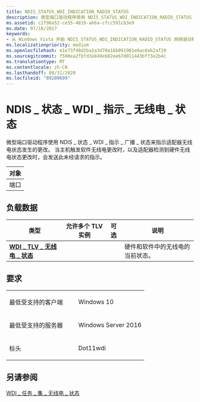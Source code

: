 ```yaml
---
title: NDIS_STATUS_WDI_INDICATION_RADIO_STATUS
description: 微型端口驱动程序使用 NDIS_STATUS_WDI_INDICATION_RADIO_STATUS 来指示适配器无线电状态发生的更改。
ms.assetid: c2f90a52-ce55-4819-a66a-cfcc591cb3e9
ms.date: 07/18/2017
keywords:
- 从 Windows Vista 开始 NDIS_STATUS_WDI_INDICATION_RADIO_STATUS 网络驱动程序
ms.localizationpriority: medium
ms.openlocfilehash: e1e73f40d2ba2a3d70a16b091901e0ac6eb2af29
ms.sourcegitcommit: f500ea2fbfd3e849eb82ee67d011443bff3e2b4c
ms.translationtype: MT
ms.contentlocale: zh-CN
ms.lasthandoff: 08/31/2020
ms.locfileid: "89209699"
---
```

# <a name="ndis_status_wdi_indication_radio_status"></a>NDIS \_ 状态 \_ WDI \_ 指示 \_ 无线电 \_ 状态


微型端口驱动程序使用 NDIS \_ 状态 \_ WDI \_ 指示 \_ 广播 \_ 状态来指示适配器无线电状态发生的更改。 当主机触发软件无线电更改时，以及适配器检测到硬件无线电状态更改时，会发送此未经请求的指示。

| 对象 |
|--------|
| 端口   |

 

## <a name="payload-data"></a>负载数据


| 类型                                                                  | 允许多个 TLV 实例 | 可选 | 说明                                              |
|-----------------------------------------------------------------------|--------------------------------|----------|----------------------------------------------------------|
| [**WDI \_ TLV \_ 无线电 \_ 状态**](./wdi-tlv-radio-state-parameters.md) |                                |          | 硬件和软件中的无线电的当前状态。 |

 

<a name="requirements"></a>要求
------------

<table>
<colgroup>
<col width="50%" />
<col width="50%" />
</colgroup>
<tbody>
<tr class="odd">
<td><p>最低受支持的客户端</p></td>
<td><p>Windows 10</p></td>
</tr>
<tr class="even">
<td><p>最低受支持的服务器</p></td>
<td><p>Windows Server 2016</p></td>
</tr>
<tr class="odd">
<td><p>标头</p></td>
<td>Dot11wdi</td>
</tr>
</tbody>
</table>

## <a name="see-also"></a>另请参阅


[WDI \_ 任务 \_ 集 \_ 无线电 \_ 状态](oid-wdi-task-set-radio-state.md)

 

